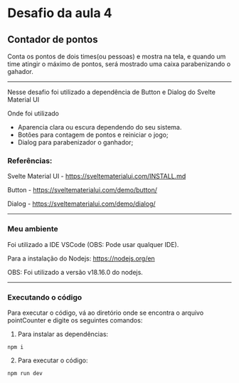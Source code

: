 # Desafio da aula 4
## Contador de pontos
Conta os pontos de dois times(ou pessoas) e mostra na tela, e quando um time atingir o máximo de pontos, será mostrado uma caixa parabenizando o gahador.

---

Nesse desafio foi utilizado a dependência de Button e Dialog do Svelte Material UI 

Onde foi utilizado
* Aparencia clara ou escura dependendo do seu sistema.
* Botões para contagem de pontos e reiniciar o jogo;
* Dialog para parabenizador o ganhador;

### Referências:
Svelte Material UI - https://sveltematerialui.com/INSTALL.md

Button - https://sveltematerialui.com/demo/button/

Dialog - https://sveltematerialui.com/demo/dialog/

---
### Meu ambiente
Foi utilizado a IDE VSCode (OBS: Pode usar qualquer IDE).

Para a instalação do Nodejs: https://nodejs.org/en 

OBS: Foi utilizado a versão v18.16.0 do nodejs.

---
### Executando o código

Para executar o código, vá ao diretório onde se encontra o arquivo pointCounter e digite os seguintes comandos:

1. Para instalar as dependências:
```
npm i
```
2. Para executar o código:
```
npm run dev
```
